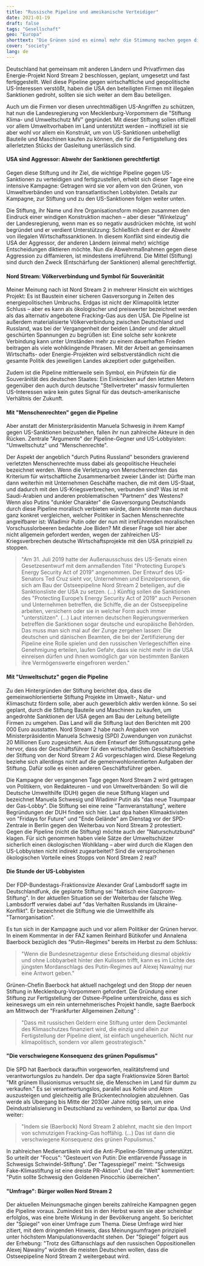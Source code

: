 ```yaml
---
title: "Russische Pipeline und ameikanische Verteidiger"
date: 2021-01-19
draft: false
tags: "Gesellschaft"
geo: "Europa"
shorttext: "Die Grünen sind es einmal mehr die Stimmung machen gegen die russische Pipeline und damit auch gegen deutsche Interessen."
cover: "society"
lang: de
---
```


Deutschland hat gemeinsam mit anderen Ländern und Privatfirmen das Energie-Projekt Nord Stream 2 beschlossen, geplant, umgesetzt und fast fertiggestellt. Weil diese Pipeline gegen wirtschaftliche und geopolitische US-Interessen verstößt, haben die USA den beteiligten Firmen mit illegalen Sanktionen gedroht, sollten sie sich weiter an dem Bau beteiligen.

Auch um die Firmen vor diesen unrechtmäßigen US-Angriffen zu schützen, hat nun die Landesregierung von Mecklenburg-Vorpommern die "Stiftung Klima- und Umweltschutz MV" gegründet. Mit dieser Stiftung sollen offiziell vor allem Umweltvorhaben im Land unterstützt werden – inoffiziell ist sie aber wohl vor allem ein Konstrukt, um von US-Sanktionen unbehelligt Bauteile und Maschinen kaufen zu können, die für die Fertigstellung des allerletzten Stücks der Gasleitung unerlässlich sind.

#### USA sind Aggressor: Abwehr der Sanktionen gerechtfertigt

Gegen diese Stiftung und ihr Ziel, die wichtige Pipeline gegen US-Sanktionen zu verteidigen und fertigzustellen, erhebt sich dieser Tage eine intensive Kampagne: Getragen wird sie vor allem von den Grünen, von Umweltverbänden und von transatlantischen Lobbyisten. Details zur Kampagne, zur Stiftung und zu den US-Sanktionen folgen weiter unten.

Die Stiftung, ihr Name und ihre Organisationsform mögen zusammen den Eindruck einer windigen Konstruktion machen – aber dieser "Winkelzug" der Landesregierung, wenn man es so negativ ausdrücken möchte, ist wohl begründet und er verdient Unterstützung: Schließlich dient er der Abwehr von illegalen Wirtschaftssanktionen. In diesem Konflikt sind eindeutig die USA der Aggressor, der anderen Ländern (einmal mehr) wichtige Entscheidungen diktieren möchte. Nun die Abwehrmaßnahmen gegen diese Aggression zu diffamieren, ist mindestens irreführend. Die Mittel (Stiftung) sind durch den Zweck (Entschärfung der Sanktionen) allemal gerechtfertigt.

#### Nord Stream: Völkerverbindung und Symbol für Souveränität

Meiner Meinung nach ist Nord Stream 2 in mehrerer Hinsicht ein wichtiges Projekt: Es ist Baustein einer sicheren Gasversorgung in Zeiten des energiepolitischen Umbruchs. Erdgas ist nicht der Klimapolitik letzter Schluss – aber es kann als ökologischer und preiswerter bezeichnet werden als das alternativ angebotene Fracking-Gas aus den USA. Die Pipeline ist außerdem materialisierte Völkerverbindung zwischen Deutschland und Russland, was bei der Vergangenheit der beiden Länder und der aktuell geschürten Spannungen zu begrüßen ist: Eine solche sehr konkrete Verbindung kann unter Umständen mehr zu einem dauerhaften Frieden beitragen als viele wohlklingende Phrasen. Mit der Arbeit an gemeinsamen Wirtschafts- oder Energie-Projekten wird selbstverständlich nicht die gesamte Politik des jeweiligen Landes akzeptiert oder gutgeheißen.

Zudem ist die Pipeline mittlerweile sein Symbol, ein Prüfstein für die Souveränität des deutschen Staates: Ein Einknicken auf den letzten Metern gegenüber den auch durch deutsche "Stellvertreter" massiv formulierten US-Interessen wäre kein gutes Signal für das deutsch-amerikanische Verhältnis der Zukunft.

#### Mit "Menschenrechten" gegen die Pipeline

Aber anstatt der Ministerpräsidentin Manuela Schwesig in ihrem Kampf gegen US-Sanktionen beizustehen, fallen ihr nun zahlreiche Akteure in den Rücken. Zentrale "Argumente" der Pipeline-Gegner und US-Lobbyisten: "Umweltschutz" und "Menschenrechte".

Der Aspekt der angeblich "durch Putins Russland" besonders gravierend verletzten Menschenrechte muss dabei als geopolitische Heuchelei bezeichnet werden. Wenn die Verletzung von Menschenrechten das Kriterium für wirtschaftliche Zusammenarbeit zweier Länder ist: Dürfte man dann weiterhin mit Unternehmen Geschäfte machen, die mit dem US-Staat, und dadurch mit den US-Kriegsverbrechen, verbunden sind? Was ist mit Saudi-Arabien und anderen problematischen "Partnern" des Westens? Wenn also Putins "dunkler Charakter" die Gasversorgung Deutschlands durch diese Pipeline moralisch verbieten würde, dann könnte man durchaus ganz konkret vergleichen, welcher Politiker in Sachen Menschenrechte angreifbarer ist: Wladimir Putin oder der nun mit irreführenden moralischen Vorschusslorbeeren bedachte Joe Biden? Mit dieser Frage soll hier aber nicht allgemein gefordert werden, wegen der zahlreichen US-Kriegsverbrechen deutsche Wirtschaftsprojekte mit den USA prinzipiell zu stoppen.

> "Am 31. Juli 2019 hatte der Außenausschuss des US-Senats einen Gesetzesentwurf mit dem anmaßenden Titel "Protecting Europe’s Energy Security Act of 2019" angenommen. Der Entwurf des US-Senators Ted Cruz sieht vor, Unternehmen und Einzelpersonen, die sich am Bau der Ostseepipeline Nord Stream 2 beteiligen, auf die Sanktionsliste der USA zu setzen. (…) Künftig sollen die Sanktionen des "Protecting Europe’s Energy Security Act of 2019" auch Personen und Unternehmen betreffen, die Schiffe, die an der Ostseepipeline arbeiten, versichern oder sie in welcher Form auch immer "unterstützen". (…) Laut internen deutschen Regierungsvermerken betreffen die Sanktionen sogar deutsche und europäische Behörden. Das muss man sich mal auf der Zunge zergehen lassen: Die deutschen und dänischen Beamten, die bei der Zertifizierung der Pipeline eine Rolle spielen und den russischen Verlegeschiffen eine Genehmigung erteilen, laufen Gefahr, dass sie nicht mehr in die USA einreisen dürfen und ihnen womöglich gar von bestimmten Banken ihre Vermögenswerte eingefroren werden."

#### Mit "Umweltschutz" gegen die Pipeline

Zu den Hintergründen der Stiftung berichtet dpa, dass die gemeinwohlorientierte Stiftung Projekte im Umwelt-, Natur- und Klimaschutz fördern solle, aber auch gewerblich aktiv werden könne. So sei geplant, durch die Stiftung Bauteile und Maschinen zu kaufen, um angedrohte Sanktionen der USA gegen am Bau der Leitung beteiligte Firmen zu umgehen. Das Land will die Stiftung laut den Berichten mit 200 000 Euro ausstatten. Nord Stream 2 habe nach Angaben von Ministerpräsidentin Manuela Schwesig (SPD) Zuwendungen von zunächst 20 Millionen Euro zugesichert. Aus dem Entwurf der Stiftungssatzung gehe hervor, dass der Geschäftsführer für den wirtschaftlichen Geschäftsbetrieb der Stiftung von der Nord Stream 2 AG vorgeschlagen wird. Diese Regelung beziehe sich allerdings nicht auf die gemeinwohlorientierten Aufgaben der Stiftung. Dafür solle es einen anderen Geschäftsführer geben.

Die Kampagne der vergangenen Tage gegen Nord Stream 2 wird getragen von Politikern, von Redakteuren – und von Umweltverbänden: So will die Deutsche Umwelthilfe (DUH) gegen die neue Stiftung klagen und bezeichnet Manuela Schwesig und Wladimir Putin als "das neue Traumpaar der Gas-Lobby". Die Stiftung sei eine reine "Tarnveranstaltung", weitere Begründungen der DUH finden sich hier. Laut dpa haben Klimaaktivisten von "Fridays for Future" und "Ende Gelände" am Dienstag vor der SPD-Zentrale in Berlin gegen den Weiterbau von Nord Stream 2 protestiert. Gegen die Pipeline (nicht die Stiftung) möchte auch der "Naturschutzbund" klagen. Für sich genommen haben viele Sätze der Umweltschützer sicherlich einen ökologischen Wohlklang – aber wird durch die Klagen den US-Lobbyisten nicht indirekt zugearbeitet? Sind die versprochenen ökologischen Vorteile eines Stopps von Nord Stream 2 real?

#### Die Stunde der US-Lobbyisten

Der FDP-Bundestags-Fraktionsvize Alexander Graf Lambsdorff sagte im Deutschlandfunk, die geplante Stiftung sei "faktisch eine Gazprom-Stiftung". In der aktuellen Situation sei der Weiterbau der falsche Weg. Lambsdorff verwies dabei auf "das Verhalten Russlands im Ukraine-Konflikt". Er bezeichnet die Stiftung wie die Umwelthilfe als "Tarnorganisation".

Es tun sich in der Kampagne auch und vor allem Politiker der Grünen hervor. In einem Kommentar in der FAZ kamen Reinhard Bütikofer und Annalena Baerbock bezüglich des "Putin-Regimes" bereits im Herbst zu dem Schluss:

> "Wenn die Bundesnetzagentur diese Entscheidung diesmal objektiv und ohne Lobbyarbeit hinter den Kulissen trifft, kann es im Lichte des jüngsten Mordanschlags des Putin-Regimes auf Alexej Nawalnyj nur eine Antwort geben."

Grünen-Chefin Baerbock hat aktuell nachgelegt und den Stopp der neuen Stiftung in Mecklenburg-Vorpommern gefordert. Die Gründung einer Stiftung zur Fertigstellung der Ostsee-Pipeline unterstreiche, dass es sich keineswegs um ein rein unternehmerisches Projekt handle, sagte Baerbock am Mittwoch der "Frankfurter Allgemeinen Zeitung" :

> "Dass mit russischen Geldern eine Stiftung unter dem Deckmantel des Klimaschutzes finanziert wird, die einzig und allein zur Fertigstellung der Pipeline dient, ist einfach ungeheuerlich. Nicht nur klimapolitisch, sondern vor allem geostrategisch."

#### "Die verschwiegene Konsequenz des grünen Populismus"

Die SPD hat Baerbock daraufhin vorgeworfen, realitätsfremd und verantwortungslos zu handeln. Der dpa sagte Fraktionsvize Sören Bartol: "Mit grünem Illusionismus versucht sie, die Menschen im Land für dumm zu verkaufen." Es sei verantwortungslos, parallel aus Kohle und Atom auszusteigen und gleichzeitig alle Brückentechnologien abzulehnen. Gas werde als Übergang bis Mitte der 2030er Jahre nötig sein, um eine Deindustrialisierung in Deutschland zu verhindern, so Bartol zur dpa. Und weiter:

> "Indem sie (Baerbock) Nord Stream 2 ablehnt, macht sie den Import von schmutzigen Fracking-Gas hoffähig. (…) Das ist dann die verschwiegene Konsequenz des grünen Populismus."

In zahlreichen Medienartikeln wird die Anti-Pipeline-Stimmung unterstützt. So urteilt der "Focus": "Gesteuert von Putin: Die entlarvende Passage in Schwesigs Schwindel-Stiftung". Der "Tagesspiegel" meint: "Schwesigs Fake-Klimastiftung ist eine dreiste PR-Aktion". Und die "Welt" kommentiert: "Putin sollte Schwesig den Goldenen Pinocchio überreichen".

#### "Umfrage": Bürger wollen Nord Stream 2

Der aktuellen Meinungsmache gingen bereits zahlreiche Kampagnen gegen die Pipeline voraus. Zumindest bis in den Herbst waren sie aber scheinbar erfolglos, was eine breite Wirkung in der Bevölkerung angeht. So berichtet der "Spiegel" von einer Umfrage zum Thema. Diese Umfrage wird hier zitiert, mit dem dringenden Hinweis, dass Meinungsumfragen prinzipiell unter höchstem Manipulationsverdacht stehen. Der "Spiegel" folgert aus der Erhebung: "Trotz des Giftanschlags auf den russischen Oppositionellen Alexej Nawalny" würden die meisten Deutschen wollen, dass die Ostseepipeline Nord Stream 2 weitergebaut wird.

